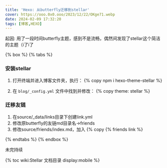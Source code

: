 ```yaml
---
title: 'Hexo: 从butterfly迁移到stellar'
cover: https://ooo.0x0.ooo/2023/12/22/OKge71.webp
date: 2024-02-09 17:32:20
tags: [博客,HEXO]
---
```


起因:  用了一段时间butterfly主题，感到不是流畅，偶然间发现了stellar这个简洁的主题（i了i了

{% box %}
{% tabs %}

<!-- tab 稳定版 -->

### **安装stellar**

1. 打开终端并进入博客文件夹，执行：
{% copy npm i hexo-theme-stellar %}

2. 在 `blog/_config.yml` 文件中找到并修改：
{% copy theme: stellar %}

### **迁移友链**

1. 在source/_data/links目录下创建link.yml
2. 修改原butterfly的友链md目录名->friends
3. 修改source/friends/index.md，加入 {% copy {% friends link %}

{% endtabs %}
{% endbox %}

未完持续

{% toc wiki:Stellar 文档目录 display:mobile %}
